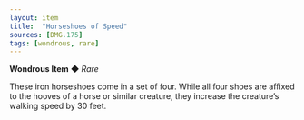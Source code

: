 ```yaml
---
layout: item
title:  "Horseshoes of Speed"
sources: [DMG.175]
tags: [wondrous, rare]
---
```


**Wondrous Item** ◆ *Rare*

These iron horseshoes come in a set of four. While all four shoes are affixed to the hooves of a horse or similar creature, they increase the creature’s walking speed by 30 feet.